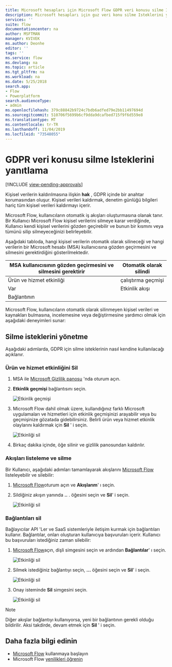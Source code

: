 ```yaml
---
title: Microsoft hesapları için Microsoft Flow GDPR veri konusu silme Istekleri (MSA) | Microsoft Docs
description: Microsoft hesapları için guz veri konu silme Isteklerini yanıtlamak üzere Microsoft Flow nasıl kullanacağınızı öğrenin.
services: ''
suite: flow
documentationcenter: na
author: MSFTMAN
manager: KVIVEK
ms.author: Deonhe
editor: ''
tags: ''
ms.service: flow
ms.devlang: na
ms.topic: article
ms.tgt_pltfrm: na
ms.workload: na
ms.date: 5/25/2018
search.app:
- Flow
- Powerplatform
search.audienceType:
- admin
ms.openlocfilehash: 379c88842b9724c7bdb6adfed79e2bb11497694d
ms.sourcegitcommit: 510706f5699b6cf9dda9dcafbed715f9f6d559e8
ms.translationtype: MT
ms.contentlocale: tr-TR
ms.lasthandoff: 11/04/2019
ms.locfileid: "73548055"
---
```

# <a name="respond-to-gdpr-data-subject-delete-requests"></a>GDPR veri konusu silme Isteklerini yanıtlama
[!INCLUDE [view-pending-approvals](includes/cc-rebrand.md)]

Kişisel verilerin kaldırılmasına ilişkin **hak** , GDPR içinde bir anahtar korumasından oluşur. Kişisel verileri kaldırmak, denetim günlüğü bilgileri hariç tüm kişisel verileri kaldırmayı içerir.

Microsoft Flow, kullanıcıların otomatik iş akışları oluşturmasına olanak tanır. Bir Kullanıcı Microsoft Flow kişisel verilerini silmeye karar verdiğinde, Kullanıcı kendi kişisel verilerini gözden geçirebilir ve bunun bir kısmını veya tümünü silip silmeyeceğinizi belirleyebilir.

Aşağıdaki tabloda, hangi kişisel verilerin otomatik olarak silineceği ve hangi verilerin bir Microsoft hesabı (MSA) kullanıcısına gözden geçirmesini ve silmesini gerektirdiğini gösterilmektedir.

|MSA kullanıcısının gözden geçirmesini ve silmesini gerektirir|Otomatik olarak silindi|
|------|------|
|Ürün ve hizmet etkinliği|çalıştırma geçmişi|
|Var|Etkinlik akışı|
|Bağlantının||

Microsoft Flow, kullanıcıların otomatik olarak silinmeyen kişisel verileri ve kaynakları bulmasına, incelemesine veya değiştirmesine yardımcı olmak için aşağıdaki deneyimleri sunar:

## <a name="manage-delete-requests"></a>Silme isteklerini yönetme

Aşağıdaki adımlarda, GDPR için silme isteklerinin nasıl kendine kullanılacağı açıklanır.

### <a name="delete-product-and-service-activity"></a>Ürün ve hizmet etkinliğini Sil

1. MSA ile [Microsoft Gizlilik panosu](https://account.microsoft.com/privacy/) 'nda oturum açın.
1. **Etkinlik geçmişi** bağlantısını seçin.

    ![Etkinlik geçmişi](./media/gdpr-dsr-export-msa/activityhistory.png)

1. Microsoft Flow dahil olmak üzere, kullandığınız farklı Microsoft uygulamaları ve hizmetleri için etkinlik geçmişinizi arayabilir veya bu geçmişinize gözatada gidebilirsiniz. Belirli ürün veya hizmet etkinlik olaylarını kaldırmak için **Sil** ' i seçin.

    ![Etkinliği sil](./media/gdpr-dsr-delete-msa/deleteevent.png)

1. Birkaç dakika içinde, öğe silinir ve gizlilik panosundan kaldırılır.

### <a name="list-and-delete-flows"></a>Akışları listeleme ve silme

Bir Kullanıcı, aşağıdaki adımları tamamlayarak akışlarını [Microsoft Flow](https://flow.microsoft.com) listeleyebilir ve silebilir:

1. [Microsoft Flow](https://flow.microsoft.com)oturum açın ve **Akışlarım**' ı seçin.

1. Sildiğiniz akışın yanında **..** . öğesini seçin ve **Sil**' i seçin.

    ![Etkinliği sil](./media/gdpr-dsr-delete-msa/deleteflow.png)

### <a name="delete-connections"></a>Bağlantıları sil

Bağlayıcılar API 'Ler ve SaaS sistemleriyle iletişim kurmak için bağlantıları kullanır. Bağlantılar, onları oluşturan kullanıcıya başvuruları içerir. Kullanıcı bu başvuruları istediğiniz zaman silebilir:

1. [Microsoft Flow](https://flow.microsoft.com)açın, dişli simgesini seçin ve ardından **Bağlantılar**' ı seçin.

    ![Etkinliği sil](./media/gdpr-dsr-delete-msa/deleteconnections.png)

1. Silmek istediğiniz bağlantıyı seçin, **...** öğesini seçin ve **Sil**' i seçin.

    ![Etkinliği sil](./media/gdpr-dsr-delete-msa/delete-connection.png)

1. Onay isteminde **Sil** simgesini seçin.

    ![Etkinliği sil](./media/gdpr-dsr-delete-msa/confirmdelete.png)

> [!NOTE]
> Diğer akışlar bağlantıyı kullanıyorsa, yeni bir bağlantının gerekli olduğu bildirilir. Aksi takdirde, devam etmek için **Sil** ' i seçin.
>
>

## <a name="learn-more"></a>Daha fazla bilgi edinin

* [Microsoft Flow](getting-started.md) kullanmaya başlayın
* Microsoft Flow [yenilikleri öğrenin](release-notes.md)
